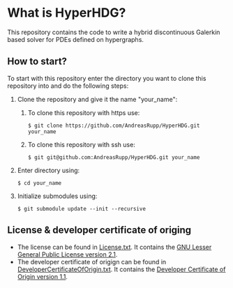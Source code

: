 # What is HyperHDG?

This repository contains the code to write a hybrid discontinuous Galerkin based solver for PDEs
defined on hypergraphs.


## How to start?

To start with this repository enter the directory you want to clone this repository into and do the
following steps:

1. Clone the repository and give it the name "your_name":

   1. To clone this repository with https use:
      
          $ git clone https://github.com/AndreasRupp/HyperHDG.git your_name

   2. To clone this repository with ssh use:
      
          $ git git@github.com:AndreasRupp/HyperHDG.git your_name

2. Enter directory using:

       $ cd your_name

3. Initialize submodules using:

       $ git submodule update --init --recursive


## License & developer certificate of origing

- The license can be found in [License.txt](License.txt). It contains the [GNU Lesser General Public License version 2.1](https://www.gnu.org/licenses/old-licenses/lgpl-2.1.en.html).
- The developer certificate of origign can be found in [DeveloperCertificateOfOrigin.txt](DeveloperCertificateOfOrigin.txt). It contains the [Developer Certificate of Origin version 1.1](https://developercertificate.org/).
